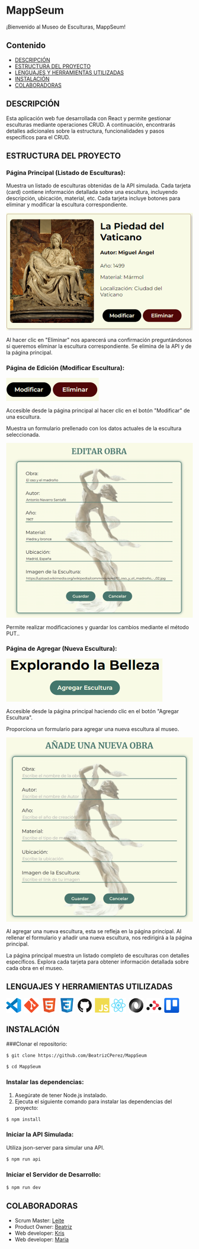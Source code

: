 # MappSeum
¡Bienvenido al Museo de Esculturas, MappSeum!

## Contenido

- [DESCRIPCIÓN](#DESCRIPCIÓN)
- [ESTRUCTURA DEL PROYECTO](#ESTRUCTURA-DEL-PROYECTO)
- [LENGUAJES Y HERRAMIENTAS UTILIZADAS](#LENGUAJES-Y-HERRAMIENTAS-UTILIZADAS)
- [INSTALACIÓN](#INSTALACIÓN)
- [COLABORADORAS](#COLABORADORAS)

## DESCRIPCIÓN

Esta aplicación web fue desarrollada con React y permite gestionar esculturas mediante operaciones CRUD. A continuación, encontrarás detalles adicionales sobre la estructura, funcionalidades y pasos específicos para el CRUD.

## ESTRUCTURA DEL PROYECTO

### Página Principal (Listado de Esculturas):

Muestra un listado de esculturas obtenidas de la API simulada.
Cada tarjeta (card) contiene información detallada sobre una escultura, incluyendo descripción, ubicación, material, etc.
Cada tarjeta incluye botones para eliminar y modificar la escultura correspondiente.

![Tarjeta de Escultura](src/assets/readme-img/card.PNG)

Al hacer clic en "Eliminar" nos aparecerá una confirmación preguntándonos si queremos eliminar la escultura correspondiente. Se elimina de la API y de la página principal.

### Página de Edición (Modificar Escultura):

![Botones](src/assets/readme-img/card-buttons.png)

Accesible desde la página principal al hacer clic en el botón "Modificar" de una escultura.

Muestra un formulario prellenado con los datos actuales de la escultura seleccionada.

![Página de Edición](src/assets/readme-img/edit-form.png)

Permite realizar modificaciones y guardar los cambios mediante el método PUT..

### Página de Agregar (Nueva Escultura):

![Botón Agregar](src/assets/readme-img/add-button.png)

Accesible desde la página principal haciendo clic en el botón "Agregar Escultura".

Proporciona un formulario para agregar una nueva escultura al museo.

![Página de Edición](src/assets/readme-img/add-form.png)

Al agregar una nueva escultura, esta se refleja en la página principal. Al rellenar el formulario y añadir una nueva escultura, nos redirigirá a la página principal.

La página principal muestra un listado completo de esculturas con detalles específicos. Explora cada tarjeta para obtener información detallada sobre cada obra en el museo.

## LENGUAJES Y HERRAMIENTAS UTILIZADAS
<div>
  <img src="https://github.com/devicons/devicon/blob/master/icons/vscode/vscode-original.svg" title="VSCode" alt="VSCode" width="40" height="40"/>&nbsp;
    <img src="https://github.com/devicons/devicon/blob/master/icons/git/git-original.svg" title="GIT" alt="GIT" width="40" height="40"/>&nbsp;
    <img src="https://github.com/devicons/devicon/blob/master/icons/html5/html5-original.svg" title="HTML5" alt="HTML" width="40" height="40"/>&nbsp;   
    <img src="https://github.com/devicons/devicon/blob/master/icons/css3/css3-original.svg" title="css3" alt="css3" width="40" height="40"/>&nbsp;
    <img src="https://github.com/devicons/devicon/blob/master/icons/github/github-original.svg" title="JavaScript" alt="JavaScript" width="40" height="40"/>&nbsp;   
    <img src="https://github.com/devicons/devicon/blob/master/icons/javascript/javascript-plain.svg" title=javascript width="40" height="40">    
    <img src="https://github.com/devicons/devicon/blob/master/icons/react/react-original.svg" title="React" alt="React" width="40" height="40"/>&nbsp;     
    <img src="https://github.com/devicons/devicon/blob/master/icons/json/json-original.svg" title="JSON" alt="JSON" width="40" height="40"/>&nbsp;    
    <img src="https://github.com/devicons/devicon/blob/master/icons/reactrouter/reactrouter-original.svg" title="ReactRouter" alt="ReactRouter" width="40" height="40"/>&nbsp;  
    <img src="https://github.com/devicons/devicon/blob/master/icons/trello/trello-original.svg" title="Trello" alt="Trello" width="40" height="40"/>&nbsp; 
</div>

## INSTALACIÓN

###Clonar el repositorio:

```bash
$ git clone https://github.com/BeatrizCPerez/MappSeum
```

```bash
$ cd MappSeum
```

### Instalar las dependencias:

1. Asegúrate de tener Node.js instalado.
2. Ejecuta el siguiente comando para instalar las dependencias del proyecto:

```bash
$ npm install
```

### Iniciar la API Simulada:

Utiliza json-server para simular una API.
```bash
$ npm run api
```   

### Iniciar el Servidor de Desarrollo:
```bash
$ npm run dev
```

## COLABORADORAS
- Scrum Master: [Leite](https://github.com/leiteway)
- Product Owner: [Beatriz](https://github.com/BeatrizCPerez)
- Web developer: [Kris](https://github.com/krisneiras)
- Web developer: [Maria](https://github.com/mariandrean)

